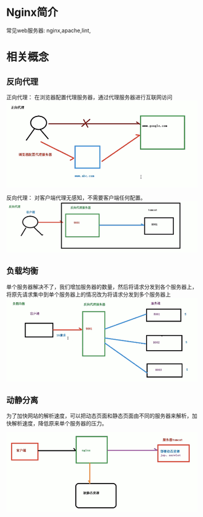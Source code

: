 # Nginx简介 

常见web服务器: 
nginx,apache,lint, 

# 相关概念

## 反向代理

正向代理：
在浏览器配置代理服务器，通过代理服务器进行互联网访问
![正向代理](./imgs/img1.png)

反向代理：
对客户端代理无感知，不需要客户端任何配置。
![反向代理](./imgs/img2.png)

## 负载均衡
单个服务器解决不了，我们增加服务器的数量，然后将请求分发到各个服务器上，将原先请求集中到单个服务器上的情况改为将请求分发到多个服务器上
![负载均衡](./imgs/img3.png)

## 动静分离
为了加快网站的解析速度，可以把动态页面和静态页面由不同的服务器来解析，加快解析速度，降低原来单个服务器的压力。

![动静分离](./imgs/img4.png)





 